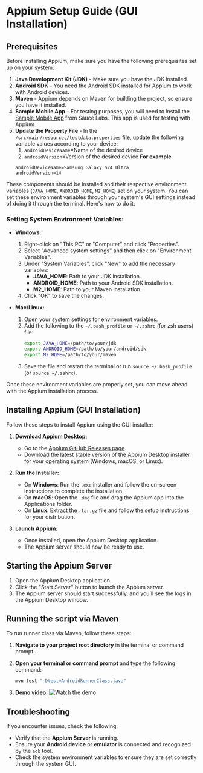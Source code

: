 # Appium Setup Guide (GUI Installation)

## Prerequisites

Before installing Appium, make sure you have the following prerequisites set up on your system:

1. **Java Development Kit (JDK)** - Make sure you have the JDK installed.
2. **Android SDK** - You need the Android SDK installed for Appium to work with Android devices.
3. **Maven** - Appium depends on Maven for building the project, so ensure you have it installed.
4. **Sample Mobile App** - For testing purposes, you will need to install the [Sample Mobile App](https://github.com/saucelabs/sample-app-mobile/releases) from Sauce Labs. This app is used for testing with Appium.
5. **Update the Property File** - In the `/src/main/resources/testdata.properties` file, update the following variable values according to your device:
    1.  `androidDeviceName`=Name of the desired device
    2.   `androidVersion`=Version of the desired device
   **For example** 
   ```properties
   androidDeviceName=Samsung Galaxy S24 Ultra
   androidVersion=14
   ```

These components should be installed and their respective environment variables (`JAVA_HOME`, `ANDROID_HOME`, `M2_HOME`) set on your system. You can set these environment variables through your system's GUI settings instead of doing it through the terminal. Here's how to do it:

### Setting System Environment Variables:

- **Windows:**
    1. Right-click on "This PC" or "Computer" and click "Properties".
    2. Select "Advanced system settings" and then click on "Environment Variables".
    3. Under "System Variables", click "New" to add the necessary variables:
        - **JAVA_HOME**: Path to your JDK installation.
        - **ANDROID_HOME**: Path to your Android SDK installation.
        - **M2_HOME**: Path to your Maven installation.
    4. Click "OK" to save the changes.

- **Mac/Linux:**
    1. Open your system settings for environment variables.
    2. Add the following to the `~/.bash_profile` or `~/.zshrc` (for zsh users) file:
       ```bash
       export JAVA_HOME=/path/to/your/jdk
       export ANDROID_HOME=/path/to/your/android/sdk
       export M2_HOME=/path/to/your/maven
       ```
    3. Save the file and restart the terminal or run `source ~/.bash_profile` (or `source ~/.zshrc`).

Once these environment variables are properly set, you can move ahead with the Appium installation process.

## Installing Appium (GUI Installation)

Follow these steps to install Appium using the GUI installer:

1. **Download Appium Desktop:**
    - Go to the [Appium GitHub Releases page](https://github.com/appium/appium-desktop/releases).
    - Download the latest stable version of the Appium Desktop installer for your operating system (Windows, macOS, or Linux).

2. **Run the Installer:**
    - On **Windows**: Run the `.exe` installer and follow the on-screen instructions to complete the installation.
    - On **macOS**: Open the `.dmg` file and drag the Appium app into the Applications folder.
    - On **Linux**: Extract the `.tar.gz` file and follow the setup instructions for your distribution.

3. **Launch Appium:**
    - Once installed, open the Appium Desktop application.
    - The Appium server should now be ready to use.

## Starting the Appium Server

1. Open the Appium Desktop application.
2. Click the "Start Server" button to launch the Appium server.
3. The Appium server should start successfully, and you’ll see the logs in the Appium Desktop window.

## Running the script via Maven

To run runner class via Maven, follow these steps:

1. **Navigate to your project root directory** in the terminal or command prompt.
2. **Open your terminal or command prompt** and type the following command:

   ```bash
   mvn test "-Dtest=AndroidRunnerClass.java"
3. **Demo video.**
![Watch the demo](demoVideo/demo.gif)

## Troubleshooting

If you encounter issues, check the following:

- Verify that the **Appium Server** is running.
- Ensure your **Android device** or **emulator** is connected and recognized by the `adb` tool.
- Check the system environment variables to ensure they are set correctly through the system GUI.
